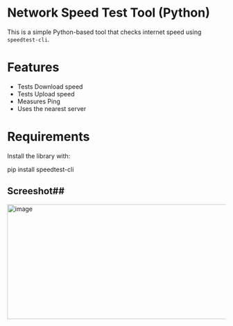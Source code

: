 #  Network Speed Test Tool (Python)

This is a simple Python-based tool that checks internet speed using `speedtest-cli`.

# Features
- Tests Download speed
- Tests Upload speed
- Measures Ping
- Uses the nearest server

# Requirements

Install the library with:

pip install speedtest-cli
## Screeshot##

<img width="1148" height="265" alt="image" src="https://github.com/user-attachments/assets/f5b4acbd-27d9-4ade-8873-0b2eeea1e003" />
